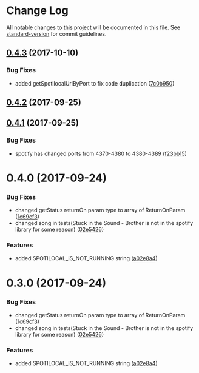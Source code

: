 # Change Log

All notable changes to this project will be documented in this file. See [standard-version](https://github.com/conventional-changelog/standard-version) for commit guidelines.

<a name="0.4.3"></a>
## [0.4.3](https://github.com/ShyykoSerhiy/spotilocal/compare/v0.4.2...v0.4.3) (2017-10-10)


### Bug Fixes

* added getSpotilocalUrlByPort to fix code duplication ([7c0b950](https://github.com/ShyykoSerhiy/spotilocal/commit/7c0b950))



<a name="0.4.2"></a>
## [0.4.2](https://github.com/ShyykoSerhiy/spotilocal/compare/v0.4.1...v0.4.2) (2017-09-25)



<a name="0.4.1"></a>
## [0.4.1](https://github.com/ShyykoSerhiy/spotilocal/compare/v0.4.0...v0.4.1) (2017-09-25)


### Bug Fixes

* spotify has changed ports from 4370-4380 to 4380-4389 ([f23bb15](https://github.com/ShyykoSerhiy/spotilocal/commit/f23bb15))



<a name="0.4.0"></a>
# 0.4.0 (2017-09-24)


### Bug Fixes

* changed getStatus returnOn param type to array of ReturnOnParam ([1c69cf3](https://github.com/ShyykoSerhiy/spotilocal/commit/1c69cf3))
* changed song in tests(Stuck in the Sound - Brother is not in the spotify library for some reason) ([02e5426](https://github.com/ShyykoSerhiy/spotilocal/commit/02e5426))


### Features

* added SPOTILOCAL_IS_NOT_RUNNING string ([a02e8a4](https://github.com/ShyykoSerhiy/spotilocal/commit/a02e8a4))



<a name="0.3.0"></a>
# 0.3.0 (2017-09-24)


### Bug Fixes

* changed getStatus returnOn param type to array of ReturnOnParam ([1c69cf3](https://github.com/ShyykoSerhiy/spotilocal/commit/1c69cf3))
* changed song in tests(Stuck in the Sound - Brother is not in the spotify library for some reason) ([02e5426](https://github.com/ShyykoSerhiy/spotilocal/commit/02e5426))


### Features

* added SPOTILOCAL_IS_NOT_RUNNING string ([a02e8a4](https://github.com/ShyykoSerhiy/spotilocal/commit/a02e8a4))
